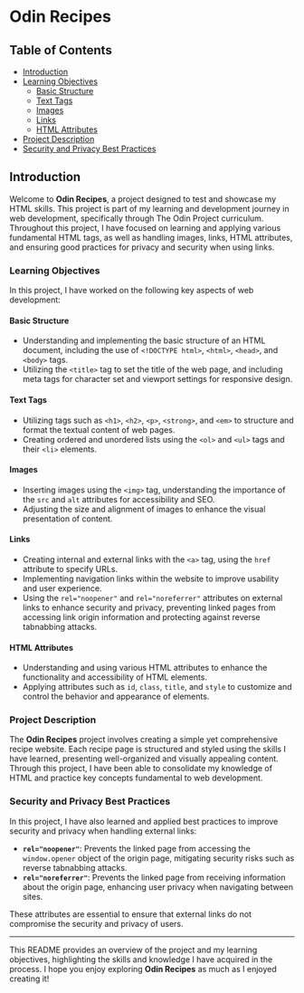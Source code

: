 # Odin Recipes

## Table of Contents
- [Introduction](#introduction)
- [Learning Objectives](#learning-objectives)
  - [Basic Structure](#basic-structure)
  - [Text Tags](#text-tags)
  - [Images](#images)
  - [Links](#links)
  - [HTML Attributes](#html-attributes)
- [Project Description](#project-description)
- [Security and Privacy Best Practices](#security-and-privacy-best-practices)

## Introduction

Welcome to **Odin Recipes**, a project designed to test and showcase my HTML skills. This project is part of my learning and development journey in web development, specifically through The Odin Project curriculum. Throughout this project, I have focused on learning and applying various fundamental HTML tags, as well as handling images, links, HTML attributes, and ensuring good practices for privacy and security when using links.

### Learning Objectives

In this project, I have worked on the following key aspects of web development:

#### Basic Structure
- Understanding and implementing the basic structure of an HTML document, including the use of `<!DOCTYPE html>`, `<html>`, `<head>`, and `<body>` tags.
- Utilizing the `<title>` tag to set the title of the web page, and including meta tags for character set and viewport settings for responsive design.

#### Text Tags
- Utilizing tags such as `<h1>`, `<h2>`, `<p>`, `<strong>`, and `<em>` to structure and format the textual content of web pages.
- Creating ordered and unordered lists using the `<ol>` and `<ul>` tags and their `<li>` elements.

#### Images
- Inserting images using the `<img>` tag, understanding the importance of the `src` and `alt` attributes for accessibility and SEO.
- Adjusting the size and alignment of images to enhance the visual presentation of content.

#### Links
- Creating internal and external links with the `<a>` tag, using the `href` attribute to specify URLs.
- Implementing navigation links within the website to improve usability and user experience.
- Using the `rel="noopener"` and `rel="noreferrer"` attributes on external links to enhance security and privacy, preventing linked pages from accessing link origin information and protecting against reverse tabnabbing attacks.

#### HTML Attributes
- Understanding and using various HTML attributes to enhance the functionality and accessibility of HTML elements.
- Applying attributes such as `id`, `class`, `title`, and `style` to customize and control the behavior and appearance of elements.

### Project Description

The **Odin Recipes** project involves creating a simple yet comprehensive recipe website. Each recipe page is structured and styled using the skills I have learned, presenting well-organized and visually appealing content. Through this project, I have been able to consolidate my knowledge of HTML and practice key concepts fundamental to web development.

### Security and Privacy Best Practices

In this project, I have also learned and applied best practices to improve security and privacy when handling external links:

- **`rel="noopener"`**: Prevents the linked page from accessing the `window.opener` object of the origin page, mitigating security risks such as reverse tabnabbing attacks.
- **`rel="noreferrer"`**: Prevents the linked page from receiving information about the origin page, enhancing user privacy when navigating between sites.

These attributes are essential to ensure that external links do not compromise the security and privacy of users.

---

This README provides an overview of the project and my learning objectives, highlighting the skills and knowledge I have acquired in the process. I hope you enjoy exploring **Odin Recipes** as much as I enjoyed creating it!
